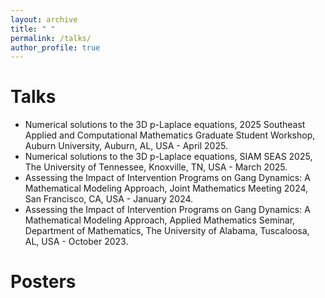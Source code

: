 ```yaml
---
layout: archive
title: " "
permalink: /talks/
author_profile: true
---
```

Talks
======
* Numerical solutions to the 3D p-Laplace equations, 2025 Southeast Applied and Computational Mathematics Graduate Student Workshop, Auburn University, Auburn, AL, USA - April 2025.
* Numerical solutions to the 3D p-Laplace equations, SIAM SEAS 2025, The University of Tennessee, Knoxville, TN, USA - March 2025.
* Assessing the Impact of Intervention Programs on Gang Dynamics: A Mathematical Modeling Approach, Joint Mathematics Meeting 2024, San Francisco, CA, USA - January 2024.
* Assessing the Impact of Intervention Programs on Gang Dynamics: A Mathematical Modeling Approach, Applied Mathematics Seminar, Department of Mathematics, The University of Alabama, Tuscaloosa, AL, USA - October 2023.

Posters
======
